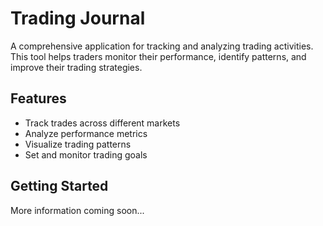 # Trading Journal

A comprehensive application for tracking and analyzing trading activities. This tool helps traders monitor their performance, identify patterns, and improve their trading strategies.

## Features

- Track trades across different markets
- Analyze performance metrics
- Visualize trading patterns
- Set and monitor trading goals

## Getting Started

More information coming soon... 